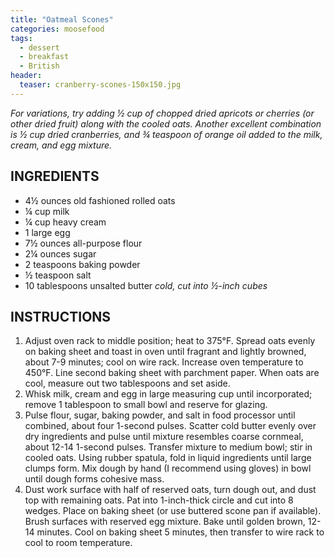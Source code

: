 ```yaml
---
title: "Oatmeal Scones"
categories: moosefood
tags: 
  - dessert
  - breakfast
  - British
header:
  teaser: cranberry-scones-150x150.jpg
---
```


*For variations, try adding ½ cup of chopped dried apricots or cherries (or other dried fruit) along with the cooled oats. Another excellent combination is ½ cup dried cranberries, and ¾ teaspoon of orange oil added to the milk, cream, and egg mixture.*

## INGREDIENTS
* 4½ ounces old fashioned rolled oats
* ¼ cup milk
* ¼ cup heavy cream
* 1 large egg
* 7½ ounces all-purpose flour
* 2¼ ounces sugar
* 2 teaspoons baking powder
* ½ teaspoon salt
* 10 tablespoons unsalted butter *cold, cut into ½-inch cubes*

## INSTRUCTIONS
1. Adjust oven rack to middle position; heat to 375°F. Spread oats evenly on baking sheet and toast in oven until fragrant and lightly browned, about 7-9 minutes; cool on wire rack. Increase oven temperature to 450°F. Line second baking sheet with parchment paper. When oats are cool, measure out two tablespoons and set aside.
2. Whisk milk, cream and egg in large measuring cup until incorporated; remove 1 tablespoon to small bowl and reserve for glazing.
3. Pulse flour, sugar, baking powder, and salt in food processor until combined, about four 1-second pulses. Scatter cold butter evenly over dry ingredients and pulse until mixture resembles coarse cornmeal, about 12-14 1-second pulses. Transfer mixture to medium bowl; stir in cooled oats. Using rubber spatula, fold in liquid ingredients until large clumps form. Mix dough by hand (I recommend using gloves) in bowl until dough forms cohesive mass.
4. Dust work surface with half of reserved oats, turn dough out, and dust top with remaining oats. Pat into 1-inch-thick circle and cut into 8 wedges. Place on baking sheet (or use buttered scone pan if available). Brush surfaces with reserved egg mixture. Bake until golden brown, 12-14 minutes. Cool on baking sheet 5 minutes, then transfer to wire rack to cool to room temperature.
